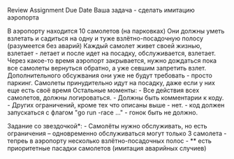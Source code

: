 Review Assignment Due Date Ваша задача - сделать имитацию аэропорта

В аэропорту находится 10 самолетов (на парковках)
Они должны уметь взлетать и садиться на одну и туже взлётно-посадочную полосу (разумеется без аварий)
Каждый самолет живет своей жизнью, взлетает - летает и после идет на посадку, обслуживается, взлетает.
Через какое-то время аэропорт закрывается, нужно дождаться пока все самолеты вернуться обратно, а уже севшим запретить взлет. Дополнительного обсужвания они уже не будут требовать - просто паркинг. Самолеты принудительно идут на посадку, даже если у них еще есть своё время
Остальные моменты: - Все действия всех самолетов, должны логироваться. - Должны быть комментарии к коду. - Других ограничений, кроме тех что описаны выше - нет. - код должен запускаться с флагом "go run -race ..." - гонок быть не должно.

Задание со звездочкой*: - Самолёты нужно обслуживать, но есть ограничения – одновременно обслуживаться могут только 3 самолета - тепреь в аэропорту несколько взлётно-посадочных полос - ** есть приоритетные пасадки самолетов (имитация аварийных случиев)